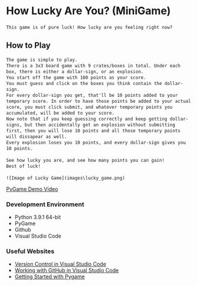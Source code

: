 # How Lucky Are You? (MiniGame)
    This game is of pure luck! How lucky are you feeling right now?
## How to Play
    The game is simple to play.
    There is a 3x3 board game with 9 crates/boxes in total. Under each box, there is either a dollar-sign, or an explosion.
    You start off the game with 100 points as your score.
    You must guess and click on the boxes you think contain the dollar-sign.
    For every dollar-sign you get, that'll be 10 points added to your temporary score. In order to have those points be added to your actual score, you must click submit, and whatever temporary points you accumulated, will be added to your score.
    Now note that if you keep guessing correctly and keep getting dollar-signs, but then accidentally get an explosion without submitting first, then you will lose 10 points and all those temporary points will dissapear as well.
    Every explosion loses you 10 points, and every dollar-sign gives you 10 points.

    See how lucky you are, and see how many points you can gain!
    Best of luck!
    
    ![Image of Lucky Game](images\lucky_game.png)

[PyGame Demo Video]()

### Development Environment

* Python 3.9.1 64-bit
* PyGame
* Github
* Visual Studio Code


### Useful Websites

* [Version Control in Visual Studio Code](https://code.visualstudio.com/docs/editor/versioncontrol)
* [Working with GitHub in Visual Studio Code](https://code.visualstudio.com/docs/editor/github)
* [Getting Started with Pygame](https://www.pygame.org/wiki/GettingStarted)